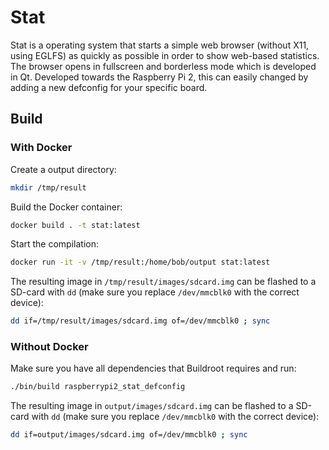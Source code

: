 Stat
====

Stat is a operating system that starts a simple web browser (without X11, using EGLFS) as quickly as possible in order to show web-based statistics. The browser opens in fullscreen and borderless mode which is developed in Qt. 
Developed towards the Raspberry Pi 2, this can easily changed by adding a new defconfig for your specific board.

## Build
### With Docker
Create a output directory:

```bash
mkdir /tmp/result
```

Build the Docker container:

```bash
docker build . -t stat:latest
```

Start the compilation:

```bash
docker run -it -v /tmp/result:/home/bob/output stat:latest
```

The resulting image in `/tmp/result/images/sdcard.img` can be flashed to a SD-card with `dd` (make sure you replace `/dev/mmcblk0` with the correct device):

```bash
dd if=/tmp/result/images/sdcard.img of=/dev/mmcblk0 ; sync
```

### Without Docker
Make sure you have all dependencies that Buildroot requires and run:

```bash
./bin/build raspberrypi2_stat_defconfig
```

The resulting image in `output/images/sdcard.img` can be flashed to a SD-card with `dd` (make sure you replace `/dev/mmcblk0` with the correct device):

```bash
dd if=output/images/sdcard.img of=/dev/mmcblk0 ; sync
```

